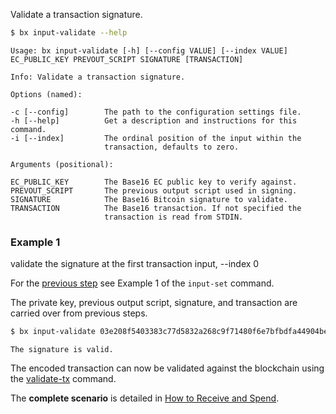 Validate a transaction signature.
```sh
$ bx input-validate --help
```
```
Usage: bx input-validate [-h] [--config VALUE] [--index VALUE]           
EC_PUBLIC_KEY PREVOUT_SCRIPT SIGNATURE [TRANSACTION]                     

Info: Validate a transaction signature.                                  

Options (named):

-c [--config]        The path to the configuration settings file.        
-h [--help]          Get a description and instructions for this command.
-i [--index]         The ordinal position of the input within the        
                     transaction, defaults to zero.                      

Arguments (positional):

EC_PUBLIC_KEY        The Base16 EC public key to verify against.         
PREVOUT_SCRIPT       The previous output script used in signing.         
SIGNATURE            The Base16 Bitcoin signature to validate.           
TRANSACTION          The Base16 transaction. If not specified the        
                     transaction is read from STDIN.
```
### Example 1
validate the signature at the first transaction input, --index 0

For the [previous step](bx-input-set#example-1) see Example 1 of the `input-set` command.

The private key, previous output script, signature, and transaction are carried over from previous steps.
```sh
$ bx input-validate 03e208f5403383c77d5832a268c9f71480f6e7bfbdfa44904becacfad66163ea31 "dup hash160 [ c564c740c6900b93afc9f1bdaef0a9d466adf6ee ] equalverify checksig" 30450221008f66d188c664a8088893ea4ddd9689024ea5593877753ecc1e9051ed58c15168022037109f0d06e6068b7447966f751de8474641ad2b15ec37f4a9d159b02af6817401 01000000017d01943c40b7f3d8a00a2d62fa1d560bf739a2368c180615b0a7937c0e883e7c000000006b4830450221008f66d188c664a8088893ea4ddd9689024ea5593877753ecc1e9051ed58c15168022037109f0d06e6068b7447966f751de8474641ad2b15ec37f4a9d159b02af68174012103e208f5403383c77d5832a268c9f71480f6e7bfbdfa44904becacfad66163ea31ffffffff01c8af0000000000001976a91458b7a60f11a904feef35a639b6048de8dd4d9f1c88ac00000000
```
```
The signature is valid.
```
The encoded transaction can now be validated against the blockchain using the [validate-tx](bxvalidate-tx) command.

The **complete scenario** is detailed in [How to Receive and Spend](How-to-Receive-and-Spend).